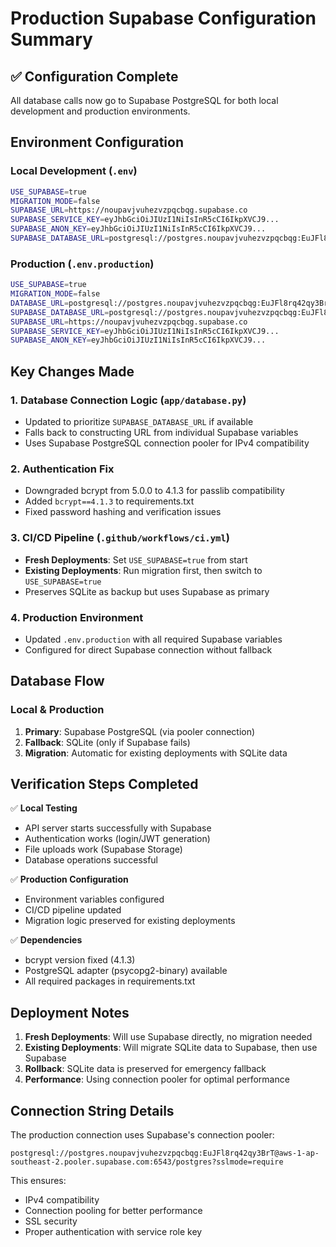 # Production Supabase Configuration Summary

## ✅ Configuration Complete

All database calls now go to Supabase PostgreSQL for both local development and production environments.

## Environment Configuration

### Local Development (`.env`)
```bash
USE_SUPABASE=true
MIGRATION_MODE=false
SUPABASE_URL=https://noupavjvuhezvzpqcbqg.supabase.co
SUPABASE_SERVICE_KEY=eyJhbGciOiJIUzI1NiIsInR5cCI6IkpXVCJ9...
SUPABASE_ANON_KEY=eyJhbGciOiJIUzI1NiIsInR5cCI6IkpXVCJ9...
SUPABASE_DATABASE_URL=postgresql://postgres.noupavjvuhezvzpqcbqg:EuJFl8rq42qy3BrT@aws-1-ap-southeast-2.pooler.supabase.com:6543/postgres?sslmode=require
```

### Production (`.env.production`)
```bash
USE_SUPABASE=true
MIGRATION_MODE=false
DATABASE_URL=postgresql://postgres.noupavjvuhezvzpqcbqg:EuJFl8rq42qy3BrT@aws-1-ap-southeast-2.pooler.supabase.com:6543/postgres?sslmode=require
SUPABASE_DATABASE_URL=postgresql://postgres.noupavjvuhezvzpqcbqg:EuJFl8rq42qy3BrT@aws-1-ap-southeast-2.pooler.supabase.com:6543/postgres?sslmode=require
SUPABASE_URL=https://noupavjvuhezvzpqcbqg.supabase.co
SUPABASE_SERVICE_KEY=eyJhbGciOiJIUzI1NiIsInR5cCI6IkpXVCJ9...
SUPABASE_ANON_KEY=eyJhbGciOiJIUzI1NiIsInR5cCI6IkpXVCJ9...
```

## Key Changes Made

### 1. Database Connection Logic (`app/database.py`)
- Updated to prioritize `SUPABASE_DATABASE_URL` if available
- Falls back to constructing URL from individual Supabase variables
- Uses Supabase PostgreSQL connection pooler for IPv4 compatibility

### 2. Authentication Fix
- Downgraded bcrypt from 5.0.0 to 4.1.3 for passlib compatibility
- Added `bcrypt==4.1.3` to requirements.txt
- Fixed password hashing and verification issues

### 3. CI/CD Pipeline (`.github/workflows/ci.yml`)
- **Fresh Deployments**: Set `USE_SUPABASE=true` from start
- **Existing Deployments**: Run migration first, then switch to `USE_SUPABASE=true`
- Preserves SQLite as backup but uses Supabase as primary

### 4. Production Environment
- Updated `.env.production` with all required Supabase variables
- Configured for direct Supabase connection without fallback

## Database Flow

### Local & Production
1. **Primary**: Supabase PostgreSQL (via pooler connection)
2. **Fallback**: SQLite (only if Supabase fails)
3. **Migration**: Automatic for existing deployments with SQLite data

## Verification Steps Completed

✅ **Local Testing**
- API server starts successfully with Supabase
- Authentication works (login/JWT generation)
- File uploads work (Supabase Storage)
- Database operations successful

✅ **Production Configuration**
- Environment variables configured
- CI/CD pipeline updated
- Migration logic preserved for existing deployments

✅ **Dependencies**
- bcrypt version fixed (4.1.3)
- PostgreSQL adapter (psycopg2-binary) available
- All required packages in requirements.txt

## Deployment Notes

1. **Fresh Deployments**: Will use Supabase directly, no migration needed
2. **Existing Deployments**: Will migrate SQLite data to Supabase, then use Supabase
3. **Rollback**: SQLite data is preserved for emergency fallback
4. **Performance**: Using connection pooler for optimal performance

## Connection String Details

The production connection uses Supabase's connection pooler:
```
postgresql://postgres.noupavjvuhezvzpqcbqg:EuJFl8rq42qy3BrT@aws-1-ap-southeast-2.pooler.supabase.com:6543/postgres?sslmode=require
```

This ensures:
- IPv4 compatibility
- Connection pooling for better performance
- SSL security
- Proper authentication with service role key
